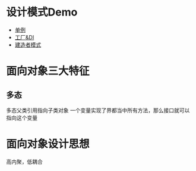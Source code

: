 # 设计模式Demo
- [单例](content/singleton)
- [工厂&DI](content/factory)
- [建造者模式](content/builder)

# 面向对象三大特征
## 多态
多态父类引用指向子类对象
一个变量实现了界都当中所有方法，那么接口就可以指向这个变量

# 面向对象设计思想
高内聚，低耦合



